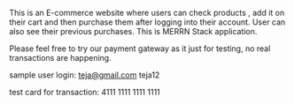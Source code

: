 This is an E-commerce website where users can check products , add it on their cart and then purchase them after logging into their account.
User can also see their previous purchases. This is MERRN Stack application.

Please feel free to try our payment gateway as it just for testing, no real transactions are happening.

sample user login:
teja@gmail.com
teja12

test card for transaction: 4111 1111 1111 1111
